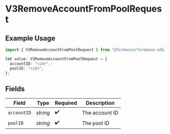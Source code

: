 # V3RemoveAccountFromPoolRequest

## Example Usage

```typescript
import { V3RemoveAccountFromPoolRequest } from "@formance/formance-sdk/sdk/models/operations";

let value: V3RemoveAccountFromPoolRequest = {
  accountID: "<id>",
  poolID: "<id>",
};
```

## Fields

| Field              | Type               | Required           | Description        |
| ------------------ | ------------------ | ------------------ | ------------------ |
| `accountID`        | *string*           | :heavy_check_mark: | The account ID     |
| `poolID`           | *string*           | :heavy_check_mark: | The pool ID        |